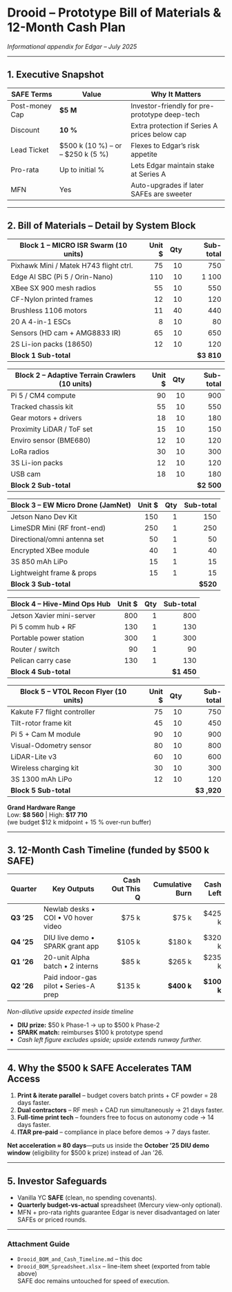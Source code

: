 # Drooid – Prototype Bill of Materials & 12-Month Cash Plan
*Informational appendix for Edgar – July 2025*

---

## 1. Executive Snapshot
| SAFE Terms | Value | Why It Matters |
|------------|-------|----------------|
| Post-money Cap | **$5 M** | Investor-friendly for pre-prototype deep-tech |
| Discount | **10 %** | Extra protection if Series A prices below cap |
| Lead Ticket | $500 k (10 %) – or – $250 k (5 %) | Flexes to Edgar’s risk appetite |
| Pro-rata | Up to initial % | Lets Edgar maintain stake at Series A |
| MFN | Yes | Auto-upgrades if later SAFEs are sweeter |

---

## 2. Bill of Materials – Detail by System Block

| **Block 1 – MICRO ISR Swarm** (10 units) | Unit $ | Qty | Sub-total |
|-------------------------------------------|-------:|----:|----------:|
| Pixhawk Mini / Matek H743 flight ctrl. | 75 | 10 | 750 |
| Edge AI SBC (Pi 5 / Orin-Nano) | 110 | 10 | 1 100 |
| XBee SX 900 mesh radios | 55 | 10 | 550 |
| CF-Nylon printed frames | 12 | 10 | 120 |
| Brushless 1106 motors | 11 | 40 | 440 |
| 20 A 4-in-1 ESCs | 8 | 10 | 80 |
| Sensors (HD cam + AMG8833 IR) | 65 | 10 | 650 |
| 2S Li-ion packs (18650) | 12 | 10 | 120 |
| **Block 1 Sub-total** |  |  | **$3 810** |

| **Block 2 – Adaptive Terrain Crawlers** (10 units) | Unit $ | Qty | Sub-total |
|-------------------------------------------|-------:|----:|----------:|
| Pi 5 / CM4 compute | 90 | 10 | 900 |
| Tracked chassis kit | 55 | 10 | 550 |
| Gear motors + drivers | 18 | 10 | 180 |
| Proximity LiDAR / ToF set | 15 | 10 | 150 |
| Enviro sensor (BME680) | 12 | 10 | 120 |
| LoRa radios | 30 | 10 | 300 |
| 3S Li-ion packs | 12 | 10 | 120 |
| USB cam | 18 | 10 | 180 |
| **Block 2 Sub-total** |  |  | **$2 500** |

| **Block 3 – EW Micro Drone (JamNet)** | Unit $ | Qty | Sub-total |
|---------------------------------------|-------:|----:|----------:|
| Jetson Nano Dev Kit | 150 | 1 | 150 |
| LimeSDR Mini (RF front-end) | 250 | 1 | 250 |
| Directional/omni antenna set | 50 | 1 | 50 |
| Encrypted XBee module | 40 | 1 | 40 |
| 3S 850 mAh LiPo | 15 | 1 | 15 |
| Lightweight frame & props | 15 | 1 | 15 |
| **Block 3 Sub-total** |  |  | **$520** |

| **Block 4 – Hive-Mind Ops Hub** | Unit $ | Qty | Sub-total |
|--------------------------------|-------:|----:|----------:|
| Jetson Xavier mini-server | 800 | 1 | 800 |
| Pi 5 comm hub + RF | 130 | 1 | 130 |
| Portable power station | 300 | 1 | 300 |
| Router / switch | 90 | 1 | 90 |
| Pelican carry case | 130 | 1 | 130 |
| **Block 4 Sub-total** |  |  | **$1 450** |

| **Block 5 – VTOL Recon Flyer** (10 units) | Unit $ | Qty | Sub-total |
|-------------------------------------------|-------:|----:|----------:|
| Kakute F7 flight controller | 75 | 10 | 750 |
| Tilt-rotor frame kit | 45 | 10 | 450 |
| Pi 5 + Cam M module | 90 | 10 | 900 |
| Visual-Odometry sensor | 80 | 10 | 800 |
| LiDAR-Lite v3 | 60 | 10 | 600 |
| Wireless charging kit | 30 | 10 | 300 |
| 3S 1300 mAh LiPo | 12 | 10 | 120 |
| **Block 5 Sub-total** |  |  | **$3 ,920** |

**Grand Hardware Range**  
Low: **\$8 560**  |  High: **\$17 710**  
(we budget \$12 k midpoint + 15 % over-run buffer)

---

## 3. 12-Month Cash Timeline (funded by \$500 k SAFE)

| Quarter | Key Outputs | Cash Out This Q | Cumulative Burn | Cash Left |
|---------|-------------|----------------:|----------------:|----------:|
| **Q3 ’25** | Newlab desks • COI • V0 hover video | \$75 k | \$75 k | \$425 k |
| **Q4 ’25** | DIU live demo • SPARK grant app | \$105 k | \$180 k | \$320 k |
| **Q1 ’26** | 20-unit Alpha batch • 2 interns | \$85 k | \$265 k | \$235 k |
| **Q2 ’26** | Paid indoor-gas pilot • Series-A prep | \$135 k | **\$400 k** | **\$100 k** |

*Non-dilutive upside expected inside timeline*  
- **DIU prize:** \$50 k Phase-1 → up to \$500 k Phase-2  
- **SPARK match:** reimburses \$100 k prototype spend  
- *Cash left figure excludes upside; upside extends runway further.*

---

## 4. Why the \$500 k SAFE Accelerates TAM Access
1. **Print & iterate parallel** – budget covers batch prints + CF powder = 28 days faster.  
2. **Dual contractors** – RF mesh + CAD run simultaneously → 21 days faster.  
3. **Full-time print tech** – founders free to focus on autonomy code → 14 days faster.  
4. **ITAR pre-paid** – compliance in place before demos → 7 days faster.  

**Net acceleration ≈ 80 days**—puts us inside the **October ’25 DIU demo window** (eligibility for \$500 k prize) instead of Jan ’26.

---

## 5. Investor Safeguards
- Vanilla YC **SAFE** (clean, no spending covenants).  
- **Quarterly budget-vs-actual** spreadsheet (Mercury view-only optional).  
- MFN + pro-rata rights guarantee Edgar is never disadvantaged on later SAFEs or priced rounds.

---

### Attachment Guide
- `Drooid_BOM_and_Cash_Timeline.md` – this doc  
- `Drooid_BOM_Spreadsheet.xlsx` – line-item sheet (exported from table above)  
SAFE doc remains untouched for speed of execution.
